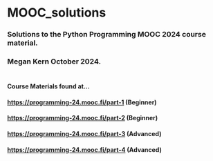 # MOOC_solutions
### Solutions to the Python Programming MOOC 2024 course material.
### Megan Kern October 2024.
#
#### Course Materials found at...
#### https://programming-24.mooc.fi/part-1 (Beginner)
#### https://programming-24.mooc.fi/part-2 (Beginner)
#### https://programming-24.mooc.fi/part-3 (Advanced)
#### https://programming-24.mooc.fi/part-4 (Advanced)
